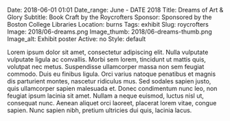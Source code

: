 Date: 2018-06-01 01:01 
Date_range: June - DATE 2018
Title: Dreams of Art & Glory
Subtitle: Book Craft by the Roycrofters
Sponsor: Sponsored by the Boston College Libraries
Location: burns
Tags: exhibit
Slug: roycrofters
Image: 2018/06-dreams.png
Image_thumb: 2018/06-dreams-thumb.png
Image_alt: Exhibit poster
Active: no
Style: default

Lorem ipsum dolor sit amet, consectetur adipiscing elit. Nulla vulputate vulputate ligula ac convallis. Morbi sem lorem, tincidunt ut mattis quis, volutpat nec metus. Suspendisse ullamcorper massa non sem feugiat commodo. Duis eu finibus ligula. Orci varius natoque penatibus et magnis dis parturient montes, nascetur ridiculus mus. Sed sodales sapien justo, quis ullamcorper sapien malesuada et. Donec condimentum nunc leo, non feugiat ipsum lacinia sit amet. Nullam a neque euismod, luctus nisl ut, consequat nunc. Aenean aliquet orci laoreet, placerat lorem vitae, congue sapien. Nunc sapien nibh, pretium ultricies dui quis, lacinia lacus.
